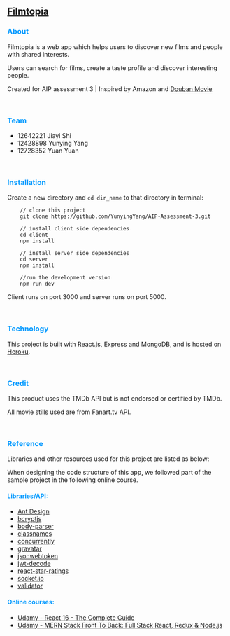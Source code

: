 ## [Filmtopia](https://filmtopias.herokuapp.com/)

### <font color=#0099ff>About</font>

Filmtopia is a web app which helps users to discover new films and people with shared interests.

Users can search for films, create a taste profile and discover interesting people.
 
Created for AIP assessment 3 | Inspired by Amazon and [Douban Movie](https://movie.douban.com/)

<br>

### <font color=#0099ff>Team</font>

- 12642221  Jiayi Shi 
- 12428898  Yunying Yang 
- 12728352  Yuan Yuan 

<br>

### <font color=#0099ff>Installation</font>

Create a new directory and `cd dir_name` to that directory in terminal:

```
	// clone this project
	git clone https://github.com/YunyingYang/AIP-Assessment-3.git
	
	// install client side dependencies
	cd client
	npm install
	
	// install server side dependencies
	cd server
	npm install
	
	//run the development version
	npm run dev

```
Client runs on port 3000 and server runs on port 5000.

<br>

### <font color=#0099ff>Technology</font> 

This project is built with React.js, Express and MongoDB, and is hosted on [Heroku](https://dashboard.heroku.com/).

<br>

### <font color=#0099ff>Credit</font>

This product uses the TMDb API but is not endorsed or certified by TMDb.

All movie stills used are from Fanart.tv API.

<br>

### <font color=#0099ff>Reference</font>

Libraries and other resources used for this project are listed as below:

When designing the code structure of this app, we followed part of the sample project in the following online course.

#### <font color=#0099ff>Libraries/API:</font>

- [Ant Design](https://ant.design/)
- [bcryptjs](https://www.npmjs.com/package/bcryptjs)
- [body-parser](https://www.npmjs.com/package/body-parser)
- [classnames](https://github.com/JedWatson/classnames)
- [concurrently](https://www.npmjs.com/package/concurrently)
- [gravatar](https://en.gravatar.com/)
- [jsonwebtoken](https://github.com/auth0/node-jsonwebtoken)
- [jwt-decode](https://github.com/auth0/jwt-decode)
- [react-star-ratings](https://www.npmjs.com/package/react-star-ratings)
- [socket.io](https://socket.io/docs/client-api/)
- [validator](https://www.npmjs.com/package/validator)


#### <font color=#0099ff>Online courses:</font>

- [Udamy - React 16 - The Complete Guide](https://www.udemy.com/react-the-complete-guide-incl-redux/)
- [Udamy - MERN Stack Front To Back: Full Stack React, Redux & Node.js](https://www.udemy.com/mern-stack-front-to-back/)



